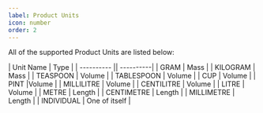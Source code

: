 ```yaml
---
label: Product Units
icon: number
order: 2
---
```


All of the supported Product Units are listed below:

| Unit Name | Type |
| ---------- || ----------|
| GRAM | Mass |
| KILOGRAM | Mass |
| TEASPOON | Volume |
| TABLESPOON | Volume |
| CUP | Volume |
| PINT |Volume |
| MILLILITRE | Volume |
| CENTILITRE | Volume |
| LITRE | Volume |
| METRE | Length |
| CENTIMETRE | Length |
| MILLIMETRE | Length |
| INDIVIDUAL | One of itself |
